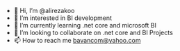 - 👋 Hi, I’m @alirezakoo
- 👀 I’m interested in BI development
- 🌱 I’m currently learning .net core and microsoft BI
- 💞️ I’m looking to collaborate on .net core and BI Projects
- 📫 How to reach me bavancom@yahoo.com

<!---
alirezakoo/alirezakoo is a ✨ special ✨ repository because its `README.md` (this file) appears on your GitHub profile.
You can click the Preview link to take a look at your changes.
--->
